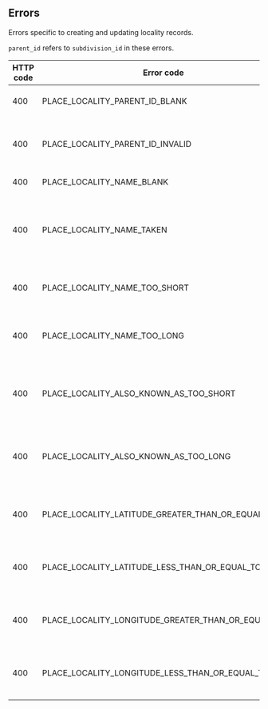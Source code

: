 ## <a name="localities_errors"></a>Errors

Errors specific to creating and updating locality records.

<aside class="notice"><code>parent_id</code> refers to <code>subdivision_id</code> in these errors.</aside>

HTTP code | Error code | Pointer | Title
--------- | ---------- | ------- | -----
400 | PLACE_LOCALITY_PARENT_ID_BLANK | parent_id | Subdivision ID is required.
400 | PLACE_LOCALITY_PARENT_ID_INVALID | parent_id | Subdivision ID must be a valid subdivision record.
400 | PLACE_LOCALITY_NAME_BLANK | name | Name is required.
400 | PLACE_LOCALITY_NAME_TAKEN | name | There's already a locality with that name and parent subdivision.
400 | PLACE_LOCALITY_NAME_TOO_SHORT | name | Name must be at least 2 characters.
400 | PLACE_LOCALITY_NAME_TOO_LONG | name | Name cannot be more than 50 characters.
400 | PLACE_LOCALITY_ALSO_KNOWN_AS_TOO_SHORT | also_known_as | Also-known-as tags must be at least 2 characters.
400 | PLACE_LOCALITY_ALSO_KNOWN_AS_TOO_LONG | also_known_as | Also-known-as tags cannot be more than 50 characters.
400 | PLACE_LOCALITY_LATITUDE_GREATER_THAN_OR_EQUAL_TO | latitude | Latitude must be between -90 and 90.
400 | PLACE_LOCALITY_LATITUDE_LESS_THAN_OR_EQUAL_TO | latitude | Latitude must be between -90 and 90.
400 | PLACE_LOCALITY_LONGITUDE_GREATER_THAN_OR_EQUAL_TO | longitude | Longitude must be between -180 and 180.
400 | PLACE_LOCALITY_LONGITUDE_LESS_THAN_OR_EQUAL_TO | longitude | Longitude must be between -180 and 180.
